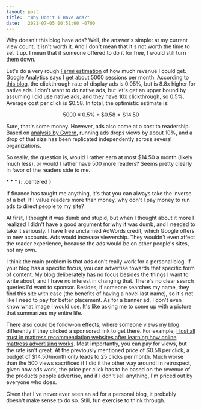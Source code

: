 ```yaml
---
layout: post
title:  "Why Don't I Have Ads?"
date:   2021-07-05 00:51:00 -0700
---
```


Why doesn't this blog have ads?
Well, the answer's simple: at my current view count, it isn't worth it. And I don't mean that it's not worth the
time to set it up. I mean that if someone offered to do it for free,
I would still turn them down.

Let's do a very rough [Fermi estimation](https://en.wikipedia.org/wiki/Fermi_problem)
of how much revenue I could get. Google Analytics says I get about 5000 sessions
per month. According to [this blog](https://blog.taboola.com/how-much-do-websites-make-from-ads/),
the clickthrough rate of display ads is 0.05%, but is 8.8x higher for native ads. I don't
want to do native ads, but let's get an upper bound by assuming I did use native ads,
and they have 10x clickthrough, so 0.5%. Average cost per click is $0.58.
In total, the optimistic estimate is:

$$
    5000 \times 0.5\% \times \$0.58 = \$14.50
$$

Sure, that's some money. However, ads also come at a cost
to readership. Based on [analysis by Gwern](https://www.gwern.net/Ads), running ads drops views
by about 10%, and a drop of that size has been replicated independently across several
organizations.

So really, the question is, would I rather earn at most $14.50 a month (likely much less),
or would I rather have 500 more readers? Seems pretty clearly in favor of the readers side to me.

\* \* \*
{: .centered }

If finance has taught me anything, it's that you can always take the inverse of a bet. If
I value readers more than money, why don't I pay money to run ads to direct people to my site?

At first, I thought it was dumb and stupid, but when I thought about it more I realized I
didn't have a good argument for why it was dumb, and I needed to take it seriously. I have free unclaimed AdWords credit, which Google offers to new accounts. Ads would increase viewership. They wouldn't even affect the
reader experience, because the ads would be on other people's sites, not my own.

I think the main problem is that ads don't really work for a personal blog. If your blog
has a specific focus, you can advertise towards that specific form of content.
My blog deliberately has no focus besides the things I want to write about, and I have no
interest in changing that. There's no clear search queries I'd want to sponsor. Besides,
if someone searches my name, they find this site with ease (the benefits of having a novel last name),
so it's not like I need to pay for better placement.
As for a banner ad, I don't even know what image I would use. It's like asking me to come up
with a picture that summarizes my entire life.

There also could be follow-on effects, where someone views my blog differently if they clicked
a sponsored link to get there. For example, [I lost all trust in mattress recommendation
websites after learning how online mattress advertising works](https://www.fastcompany.com/3065928/sleepopolis-casper-bloggers-lawsuits-underside-of-the-mattress-wars).
Most importantly, you can pay for views, but the rate isn't great.
At the previously mentioned price of $0.58 per click, a budget of $14.50/month only leads to
25 clicks per month. Much worse than the 500 views sacrificed if I did it the other way around!
In retrospect, given how ads work, the price per click has to be based on the revenue of the
products people advertise, and if I don't sell anything, I'm priced out by everyone who does.

Given that I've never ever seen an ad for a personal blog, it probably doesn't make sense
to do so. Still, fun exercise to think through.
